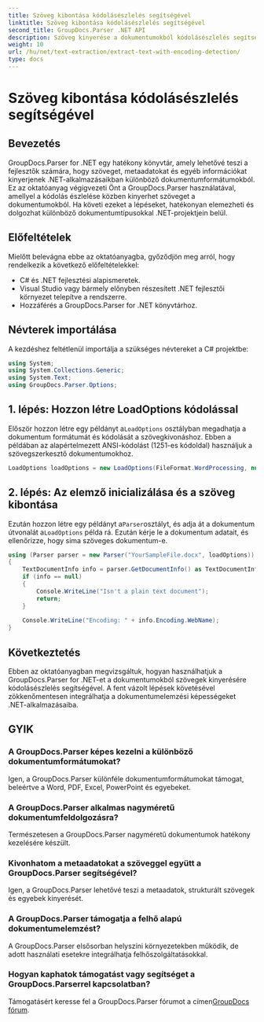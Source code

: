 ```yaml
---
title: Szöveg kibontása kódolásészlelés segítségével
linktitle: Szöveg kibontása kódolásészlelés segítségével
second_title: GroupDocs.Parser .NET API
description: Szöveg kinyerése a dokumentumokból kódolásészlelés segítségével a GroupDocs.Parser for .NET segítségével. Hatékonyan elemezheti a különböző formátumokat .NET-alkalmazásaiban.
weight: 10
url: /hu/net/text-extraction/extract-text-with-encoding-detection/
type: docs
---
```

# Szöveg kibontása kódolásészlelés segítségével

## Bevezetés
GroupDocs.Parser for .NET egy hatékony könyvtár, amely lehetővé teszi a fejlesztők számára, hogy szöveget, metaadatokat és egyéb információkat kinyerjenek .NET-alkalmazásaikban különböző dokumentumformátumokból. Ez az oktatóanyag végigvezeti Önt a GroupDocs.Parser használatával, amellyel a kódolás észlelése közben kinyerhet szöveget a dokumentumokból. Ha követi ezeket a lépéseket, hatékonyan elemezheti és dolgozhat különböző dokumentumtípusokkal .NET-projektjein belül.
## Előfeltételek
Mielőtt belevágna ebbe az oktatóanyagba, győződjön meg arról, hogy rendelkezik a következő előfeltételekkel:
- C# és .NET fejlesztési alapismeretek.
- Visual Studio vagy bármely előnyben részesített .NET fejlesztői környezet telepítve a rendszerre.
- Hozzáférés a GroupDocs.Parser for .NET könyvtárhoz.

## Névterek importálása
A kezdéshez feltétlenül importálja a szükséges névtereket a C# projektbe:
```csharp
using System;
using System.Collections.Generic;
using System.Text;
using GroupDocs.Parser.Options;
```
## 1. lépés: Hozzon létre LoadOptions kódolással
 Először hozzon létre egy példányt a`LoadOptions` osztályban megadhatja a dokumentum formátumát és kódolását a szövegkivonáshoz. Ebben a példában az alapértelmezett ANSI-kódolást (1251-es kódoldal) használjuk a szövegszerkesztő dokumentumokhoz.
```csharp
LoadOptions loadOptions = new LoadOptions(FileFormat.WordProcessing, null, null, Encoding.GetEncoding(1251));
```
## 2. lépés: Az elemző inicializálása és a szöveg kibontása
 Ezután hozzon létre egy példányt a`Parser`osztályt, és adja át a dokumentum útvonalát a`LoadOptions` példa rá. Ezután kérje le a dokumentum adatait, és ellenőrizze, hogy sima szöveges dokumentum-e.
```csharp
using (Parser parser = new Parser("YourSampleFile.docx", loadOptions))
{
    TextDocumentInfo info = parser.GetDocumentInfo() as TextDocumentInfo;
    if (info == null)
    {
        Console.WriteLine("Isn't a plain text document");
        return;
    }
    
    Console.WriteLine("Encoding: " + info.Encoding.WebName);
}
```

## Következtetés
Ebben az oktatóanyagban megvizsgáltuk, hogyan használhatjuk a GroupDocs.Parser for .NET-et a dokumentumokból szövegek kinyerésére kódolásészlelés segítségével. A fent vázolt lépések követésével zökkenőmentesen integrálhatja a dokumentumelemzési képességeket .NET-alkalmazásaiba.

## GYIK
### A GroupDocs.Parser képes kezelni a különböző dokumentumformátumokat?
Igen, a GroupDocs.Parser különféle dokumentumformátumokat támogat, beleértve a Word, PDF, Excel, PowerPoint és egyebeket.
### A GroupDocs.Parser alkalmas nagyméretű dokumentumfeldolgozásra?
Természetesen a GroupDocs.Parser nagyméretű dokumentumok hatékony kezelésére készült.
### Kivonhatom a metaadatokat a szöveggel együtt a GroupDocs.Parser segítségével?
Igen, a GroupDocs.Parser lehetővé teszi a metaadatok, strukturált szövegek és egyebek kinyerését.
### A GroupDocs.Parser támogatja a felhő alapú dokumentumelemzést?
A GroupDocs.Parser elsősorban helyszíni környezetekben működik, de adott használati esetekre integrálhatja felhőszolgáltatásokkal.
### Hogyan kaphatok támogatást vagy segítséget a GroupDocs.Parserrel kapcsolatban?
Támogatásért keresse fel a GroupDocs.Parser fórumot a címen[GroupDocs fórum](https://forum.groupdocs.com/c/parser/17).